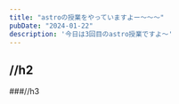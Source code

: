 ```yaml
---
title: "astroの授業をやっていますよー～～～"
pubDate: "2024-01-22"
description: '今日は3回目のastro授業ですよ～'
---
```


## //h2

###//h3
